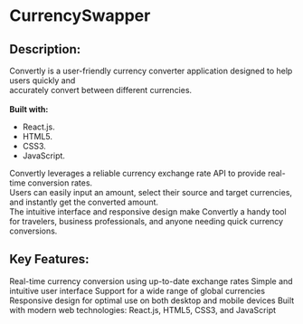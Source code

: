 # CurrencySwapper

## **Description:**

Convertly is a user-friendly currency converter application designed to help users quickly and <br> 
accurately convert between different currencies. <br><br> 
**Built with:** <br> 
- React.js. <br>
- HTML5. <br>
- CSS3. <br>
- JavaScript.


Convertly leverages a reliable currency exchange rate API to provide real-time conversion rates. <br>
Users can easily input an amount, select their source and target currencies, and instantly get the converted amount. <br>
The intuitive interface and responsive design make Convertly a handy tool for travelers, business professionals, and anyone needing quick currency conversions.

## **Key Features:**

Real-time currency conversion using up-to-date exchange rates
Simple and intuitive user interface
Support for a wide range of global currencies
Responsive design for optimal use on both desktop and mobile devices
Built with modern web technologies: React.js, HTML5, CSS3, and JavaScript
